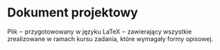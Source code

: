 # Dokument projektowy
Plik ‒ przygotowowany w języku LaTeX ‒ zawierający wszystkie zrealizowane w ramach kursu zadania, które wymagały formy opisowej.
